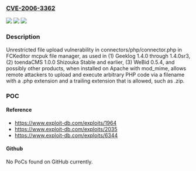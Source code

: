 ### [CVE-2006-3362](https://cve.mitre.org/cgi-bin/cvename.cgi?name=CVE-2006-3362)
![](https://img.shields.io/static/v1?label=Product&message=n%2Fa&color=blue)
![](https://img.shields.io/static/v1?label=Version&message=n%2Fa&color=blue)
![](https://img.shields.io/static/v1?label=Vulnerability&message=n%2Fa&color=brighgreen)

### Description

Unrestricted file upload vulnerability in connectors/php/connector.php in FCKeditor mcpuk file manager, as used in (1) Geeklog 1.4.0 through 1.4.0sr3, (2) toendaCMS 1.0.0 Shizouka Stable and earlier, (3) WeBid 0.5.4, and possibly other products, when installed on Apache with mod_mime, allows remote attackers to upload and execute arbitrary PHP code via a filename with a .php extension and a trailing extension that is allowed, such as .zip.

### POC

#### Reference
- https://www.exploit-db.com/exploits/1964
- https://www.exploit-db.com/exploits/2035
- https://www.exploit-db.com/exploits/6344

#### Github
No PoCs found on GitHub currently.

